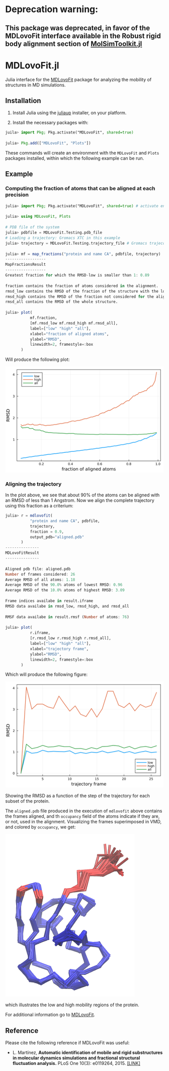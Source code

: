 # Deprecation warning: 

## This package was deprecated, in favor of the MDLovoFit interface available in the Robust rigid body alignment section of [MolSimToolkit.jl](https://m3g.github.io/MolSimToolkit.jl/stable/structural_alignment/#Robust-rigid-body-alignment)




# MDLovoFit.jl

Julia interface for the [MDLovoFit](http://m3g.iqm.unicamp.br) package for analyzing the mobility of 
structures in MD simulations.  

## Installation

1. Install Julia using the [juliaup](https://github.com/JuliaLang/juliaup#juliaup---julia-version-manager) installer, on your platform.

2. Install the necessary packages with:

```julia
juila> import Pkg; Pkg.activate("MDLovoFit", shared=true) 

julia> Pkg.add(["MDLovoFit", "Plots"])
```

These commands will create an environment with the `MDLovoFit` and `Plots` packages installed,
within which the following example can be run.

## Example

### Computing the fraction of atoms that can be aligned at each precision

```julia
julia> import Pkg; Pkg.activate("MDLovoFit", shared=true) # activate environment

julia> using MDLovoFit, Plots

# PDB file of the system
julia> pdbfile = MDLovoFit.Testing.pdb_file 
# Loading a trajectory: Gromacs XTC in this example
julia> trajectory = MDLovoFit.Testing.trajectory_file # Gromacs trajecotry

julia> mf = map_fractions("protein and name CA", pdbfile, trajectory)
------------------
MapFractionsResult
------------------
Greatest fraction for which the RMSD-low is smaller than 1: 0.89

fraction contains the fraction of atoms considered in the alignment.
rmsd_low contains the RMSD of the fraction of the structure with the lowest RMSD.
rmsd_high contains the RMSD of the fraction not considered for the alignment.
rmsd_all contains the RMSD of the whole structure.

julia> plot(
           mf.fraction,
           [mf.rmsd_low mf.rmsd_high mf.rmsd_all],
           label=["low" "high" "all"],
           xlabel="fraction of aligned atoms",
           ylabel="RMSD",
           linewidth=2, framestyle=:box
       )
```

Will produce the following plot:

![mapfrac.svg](./test/mapfrac.svg)

### Aligning the trajectory

In the plot above, we see that about 90% of the atoms can be 
aligned with an RMSD of less than 1 Angstrom. Now we align the 
complete trajectory using this fraction as a criterium:

```julia
julia> r = mdlovofit(
           "protein and name CA", pdbfile, 
           trajectory, 
           fraction = 0.9, 
           output_pdb="aligned.pdb"
       )
---------------
MDLovoFitResult
---------------

Aligned pdb file: aligned.pdb
Number of frames considered: 26
Average RMSD of all atoms: 1.18
Average RMSD of the 90.0% atoms of lowest RMSD: 0.96
Average RMSD of the 10.0% atoms of highest RMSD: 3.09

Frame indices availabe in result.iframe
RMSD data availabe in rmsd_low, rmsd_high, and rmsd_all

RMSF data availabe in result.rmsf (Number of atoms: 76)

julia> plot(
           r.iframe,
           [r.rmsd_low r.rmsd_high r.rmsd_all],
           label=["low" "high" "all"],
           xlabel="trajectory frame",
           ylabel="RMSD",
           linewidth=2, framestyle=:box
       )
```

Which will produce the following figure:

![rmsds.svg](./test/rmsds.svg)

Showing the RMSD as a function of the step of the trajectory for each subset of the protein.

The `aligned.pdb` file produced in the execution of `mdlovofit` above contains the frames aligned, and th `occupancy` field of the
atoms indicate if they are, or not, used in the alignment. Visualizing the frames superimposed in VMD, and colored by `occupancy`, we get:

![screenshot.png](./test/screenshot.png)

which illustrates the low and high mobility regions of the protein.

For additional information go to [MDLovoFit](http://m3g.iqm.unicamp.br/mdlovofit). 

## Reference

Please cite the following reference if MDLovoFit was useful:

- L. Martínez, **Automatic identification of mobile and rigid substructures in molecular dynamics simulations and fractional structural fluctuation analysis.** PLoS One 10(3): e0119264, 2015. [[LINK]](http://journals.plos.org/plosone/article?id=10.1371/journal.pone.0119264)



